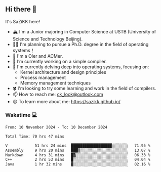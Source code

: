 ## Hi there 👋

It's SaZiKK here!

- 🏔️ I'm a Junior majoring in Computer Science  at USTB (University of Science and Technology Beijing).
- 🧑‍🎓 I'm planning to pursue a Ph.D. degree in the field of operating systems！
- 🚀 I'm a OIer and ACMer.
- 🔭 I’m currently working on a simple compiler.
- 🌱 I'm currently delving deep into operating systems, focusing on:
  - Kernel architecture and design principles
  - Process management
  - Memory management techniques
- 🍀 I'm looking to try some learning and work in the field of compilers.
- 📫 How to reach me: ck_look@outlook.com
- 😄 To learn more about me: https://sazikk.github.io/

  
<!--
**SaZiKK/SaZiKK** is a ✨ _special_ ✨ repository because its `README.md` (this file) appears on your GitHub profile.

Here are some ideas to get you started:

- 🔭 I’m currently working on ...
- 🌱 I’m currently learning ...
- 👯 I’m looking to collaborate on ...
- 🤔 I’m looking for help with ...
- 💬 Ask me about ...
- 📫 How to reach me: ...
- 😄 Pronouns: ...
- ⚡ Fun fact: ...
-->

### Wakatime 💻

<!--START_SECTION:waka-->

```txt
From: 10 November 2024 - To: 10 December 2024

Total Time: 70 hrs 47 mins

V            51 hrs 24 mins  ██████████████████░░░░░░░   71.95 %
Assembly     9 hrs 20 mins   ███▒░░░░░░░░░░░░░░░░░░░░░   13.07 %
Markdown     4 hrs 31 mins   █▓░░░░░░░░░░░░░░░░░░░░░░░   06.33 %
C++          2 hrs 53 mins   █░░░░░░░░░░░░░░░░░░░░░░░░   04.04 %
Java         1 hr 32 mins    ▓░░░░░░░░░░░░░░░░░░░░░░░░   02.16 %
```

<!--END_SECTION:waka-->
